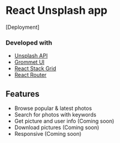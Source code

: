 # React Unsplash app 

[Deployment]

### Developed with

- [Unsplash API](https://unsplash.com/developers)&nbsp;
- [Grommet UI](http://grommet.io/)&nbsp;
- [React Stack Grid](https://tsuyoshiwada.github.io/react-stack-grid/#/)&nbsp;
- [React Router](https://reacttraining.com/react-router/)&nbsp;

## Features 

* Browse popular & latest photos&nbsp;
* Search for photos with keywords&nbsp;
* Get picture and user info (Coming soon)&nbsp;
* Download pictures (Coming soon)&nbsp;
* Responsive (Coming soon)&nbsp;

